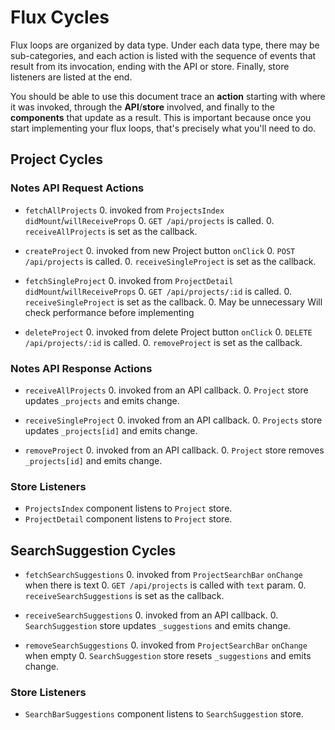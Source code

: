 # Flux Cycles

Flux loops are organized by data type. Under each data type, there may
be sub-categories, and each action is listed with the sequence of events
that result from its invocation, ending with the API or store. Finally,
store listeners are listed at the end.

You should be able to use this document trace an **action** starting
with where it was invoked, through the **API**/**store** involved, and
finally to the **components** that update as a result. This is important
because once you start implementing your flux loops, that's precisely
what you'll need to do.


## Project Cycles

### Notes API Request Actions

* `fetchAllProjects`
  0. invoked from `ProjectsIndex` `didMount`/`willReceiveProps`
  0. `GET /api/projects` is called.
  0. `receiveAllProjects` is set as the callback.

* `createProject`
  0. invoked from new Project button `onClick`
  0. `POST /api/projects` is called.
  0. `receiveSingleProject` is set as the callback.

* `fetchSingleProject`
  0. invoked from `ProjectDetail` `didMount`/`willReceiveProps`
  0. `GET /api/projects/:id` is called.
  0. `receiveSingleProject` is set as the callback.
  0. May be unnecessary Will check performance before implementing

* `deleteProject`
  0. invoked from delete Project button `onClick`
  0. `DELETE /api/projects/:id` is called.
  0. `removeProject` is set as the callback.

### Notes API Response Actions

* `receiveAllProjects`
  0. invoked from an API callback.
  0. `Project` store updates `_projects` and emits change.

* `receiveSingleProject`
  0. invoked from an API callback.
  0. `Projects` store updates `_projects[id]` and emits change.

* `removeProject`
  0. invoked from an API callback.
  0. `Project` store removes `_projects[id]` and emits change.

### Store Listeners

* `ProjectsIndex` component listens to `Project` store.
* `ProjectDetail` component listens to `Project` store.


## SearchSuggestion Cycles

* `fetchSearchSuggestions`
  0. invoked from `ProjectSearchBar` `onChange` when there is text
  0. `GET /api/projects` is called with `text` param.
  0. `receiveSearchSuggestions` is set as the callback.

* `receiveSearchSuggestions`
  0. invoked from an API callback.
  0. `SearchSuggestion` store updates `_suggestions` and emits change.

* `removeSearchSuggestions`
  0. invoked from `ProjectSearchBar` `onChange` when empty
  0. `SearchSuggestion` store resets `_suggestions` and emits change.

### Store Listeners

* `SearchBarSuggestions` component listens to `SearchSuggestion` store.

